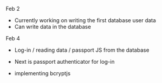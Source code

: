 Feb 2
* Currently working on writing the first database user data
* Can write data in the database

Feb 4
* Log-in / reading data / passport JS from the database

* Next is passport authenticator for log-in

* implementing bcryptjs